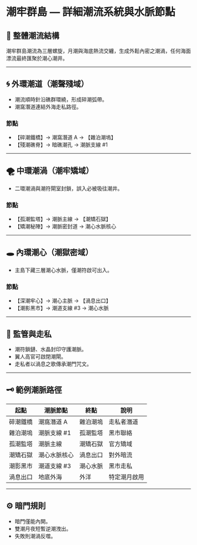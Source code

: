 
# 潮牢群島 — 詳細潮流系統與水脈節點

## 📌 整體潮流結構
潮牢群島潮流為三層螺旋，月潮與海底熱流交纏，生成外鬆內密之潮渦，任何海面漂流最終匯聚於潮心潮井。

---

## 🌀 外環潮道（潮聲殘域）
- 潮流順時針沿礁群環繞，形成碎潮弧帶。
- 潮窩潛道連結外海走私路徑。

### 節點
- 【碎潮鐵橋】→ 潮窩潛道 A → 【雜泊潮塢】
- 【殘潮礁脊】→ 暗礁潮孔 → 潮脈支線 #1

---

## 🌪 中環潮渦（潮牢矯域）
- 二環潮渦與潮符閘室封鎖，誤入必被吸往潮井。

### 節點
- 【孤潮監塔】→ 潮脈主線 → 【潮矯石獄】
- 【矯潮秘陣】→ 潮脈密封道 → 潮心水脈核心

---

## 🕳️ 內環潮心（潮獄密域）
- 主島下藏三層潮心水脈，僅潮符啟可出入。

### 節點
- 【深潮牢心】→ 潮心主脈 → 【渦息出口】
- 【潮影黑市】→ 潮道支線 #3 → 潮心水脈

---

## 🔑 監管與走私
- 潮符鎖鏈、水晶封印守護潮脈。
- 翼人高官可啟閉潮閘。
- 走私者以渦息之歌傳承潮門咒文。

---

## 🗝️ 範例潮脈路徑

| 起點 | 潮脈節點 | 終點 | 說明 |
|------|----------|------|------|
| 碎潮鐵橋 | 潮窩潛道 A | 雜泊潮塢 | 走私者潛道 |
| 雜泊潮塢 | 潮脈支線 #1 | 孤潮監塔 | 黑市聯絡 |
| 孤潮監塔 | 潮脈主線 | 潮矯石獄 | 官方矯域 |
| 潮矯石獄 | 潮心水脈核心 | 渦息出口 | 對外暗流 |
| 潮影黑市 | 潮道支線 #3 | 潮心水脈 | 黑市走私 |
| 渦息出口 | 地底外海 | 外洋 | 特定潮月啟用 |

---

## ⚙️ 暗門規則
- 暗門僅能內開。
- 雙潮月夜短暫逆潮洩出。
- 失敗則潮渦反噬。
